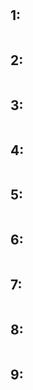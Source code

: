 # 

## 1: 
```shell
```

## 2: 
```shell
```

## 3: 
```shell
```

## 4: 
```shell
```

## 5: 
```shell
```

## 6: 
```shell
```

## 7: 
```shell
```

## 8: 
```shell
```

## 9: 
```shell
```